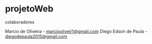 # projetoWeb
 
 colaboradores
 
 Marcio de Oliveira - marciooliveir1@gmail.com
 Diego Edson de Paula - diegodepaula2015@gmail.com
